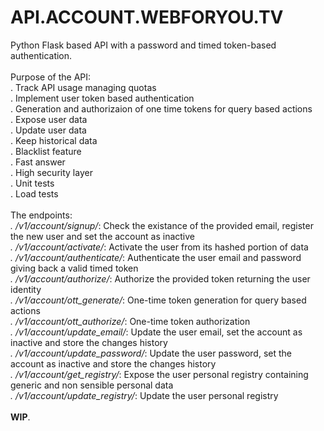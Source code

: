 # API.ACCOUNT.WEBFORYOU.TV #

Python Flask based API with a password and timed token-based authentication.<br/>
<br/>
Purpose of the API:<br/>
. Track API usage managing quotas</br>
. Implement user token based authentication<br/>
. Generation and authorizaion of one time tokens for query based actions<br/>
. Expose user data<br/>
. Update user data<br/>
. Keep historical data<br/>
. Blacklist feature<br/>
. Fast answer<br/>
. High security layer<br/>
. Unit tests<br/>
. Load tests<br/>
<br/>
The endpoints:<br/>
<i>. /v1/account/signup/</i>: Check the existance of the provided email, register the new user and set the account as inactive<br/>
<i>. /v1/account/activate/</i>: Activate the user from its hashed portion of data<br/>
<i>. /v1/account/authenticate/</i>: Authenticate the user email and password giving back a valid timed token<br/>
<i>. /v1/account/authorize/</i>: Authorize the provided token returning the user identity<br/>
<i>. /v1/account/ott_generate/</i>: One-time token generation for query based actions<br/>
<i>. /v1/account/ott_authorize/</i>: One-time token authorization<br/>
<i>. /v1/account/update_email/</i>: Update the user email, set the account as inactive and store the changes history<br/>
<i>. /v1/account/update_password/</i>: Update the user password, set the account as inactive and store the changes history<br/>
<i>. /v1/account/get_registry/</i>: Expose the user personal registry containing generic and non sensible personal data<br/>
<i>. /v1/account/update_registry/</i>: Update the user personal registry<br/>
<br/>
<b>WIP</b>.
